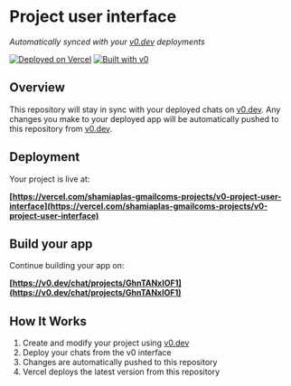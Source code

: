 # Project user interface

*Automatically synced with your [v0.dev](https://v0.dev) deployments*

[![Deployed on Vercel](https://img.shields.io/badge/Deployed%20on-Vercel-black?style=for-the-badge&logo=vercel)](https://vercel.com/shamiaplas-gmailcoms-projects/v0-project-user-interface)
[![Built with v0](https://img.shields.io/badge/Built%20with-v0.dev-black?style=for-the-badge)](https://v0.dev/chat/projects/GhnTANxIOF1)

## Overview

This repository will stay in sync with your deployed chats on [v0.dev](https://v0.dev).
Any changes you make to your deployed app will be automatically pushed to this repository from [v0.dev](https://v0.dev).

## Deployment

Your project is live at:

**[https://vercel.com/shamiaplas-gmailcoms-projects/v0-project-user-interface](https://vercel.com/shamiaplas-gmailcoms-projects/v0-project-user-interface)**

## Build your app

Continue building your app on:

**[https://v0.dev/chat/projects/GhnTANxIOF1](https://v0.dev/chat/projects/GhnTANxIOF1)**

## How It Works

1. Create and modify your project using [v0.dev](https://v0.dev)
2. Deploy your chats from the v0 interface
3. Changes are automatically pushed to this repository
4. Vercel deploys the latest version from this repository